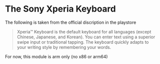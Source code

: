 # The Sony Xperia Keyboard
The following is taken from the official discription in the playstore

>Xperia™ Keyboard is the default keyboard for all languages (except Chinese, Japanese, and Korean). You can enter text using a superior swipe input or traditional tapping. The keyboard quickly adapts to your writing style by remembering your words.

For now, this module is arm only (no x86 or arm64)
